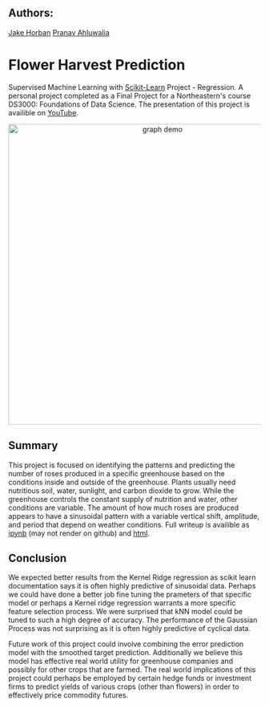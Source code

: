 ## Authors:
[Jake Horban](https://github.com/h0rban) [Pranav Ahluwalia](https://github.com/pranavwalia) 

# Flower Harvest Prediction
Supervised Machine Learning with [Scikit-Learn](https://scikit-learn.org/stable/) Project - Regression. A personal project completed as a Final Project for a Northeastern's course DS3000: Foundations of Data Science. The presentation of this project is availible on [YouTube](youtu.be/kcqaqe3k1hm).
<p align="center">
  <img src="https://raw.githubusercontent.com/h0rban/flower-harvest-prediction/master/Vizualizations/smooth_target_v_time2.png" alt="graph demo"/ height="600">
</p>

## Summary
This project is focused on identifying the patterns and predicting the number of roses produced in a specific greenhouse based on the conditions inside and outside of the greenhouse. Plants usually need nutritious soil, water, sunlight, and carbon dioxide to grow. While the greenhouse controls the constant supply of nutrition and water, other conditions are variable. The amount of how much roses are produced appears to have a sinusoidal pattern with a variable vertical shift, amplitude, and period that depend on weather conditions. Full writeup is availible as [ipynb](https://github.com/h0rban/flower-harvest-prediction/blob/master/writeup.ipynb) (may not render on github) and [html](https://htmlpreview.github.io/?https://raw.githubusercontent.com/h0rban/flower-harvest-prediction/master/writeup.html).


## Conclusion
We expected better results from the Kernel Ridge regression as scikit learn documentation says it is often highly predictive of sinusoidal data. Perhaps we could have done a better job fine tuning the prameters of that specific model or perhaps a Kernel ridge regression warrants a more specific feature selection process. We were surprised that kNN model could be tuned to such a high degree of accuracy. The performance of the Gaussian Process was not surprising as it is often highly predictive of cyclical data. 

Future work of this project could involve combining the error prediction model with the smoothed target prediction. Additionally we believe this model has effective real world utility for greenhouse companies and possibly for other crops that are farmed. The real world implications of this project could perhaps be employed by certain hedge funds or investment firms to predict yields of various crops (other than flowers) in order to effectively price commodity futures. 


